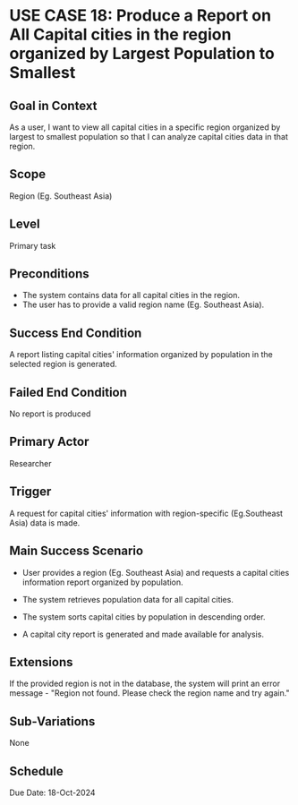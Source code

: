 # USE CASE 18: Produce a Report on All Capital cities in the region organized by Largest Population to Smallest

## Goal in Context

As a user, I want to view all capital cities in a specific region organized by largest to smallest population so that I
can analyze capital cities data in that region.

## Scope

Region (Eg. Southeast Asia)

## Level

Primary task

## Preconditions

- The system contains data for all capital cities in the region.
- The user has to provide a valid region name (Eg. Southeast Asia).

## Success End Condition

A report listing capital cities' information organized by population in the selected region is generated.

## Failed End Condition

No report is produced

## Primary Actor

Researcher

## Trigger

A request for capital cities' information with region-specific (Eg.Southeast Asia) data is made.

## Main Success Scenario

- User provides a region (Eg. Southeast Asia) and requests a capital cities information report organized by population.

- The system retrieves population data for all capital cities.

- The system sorts capital cities by population in descending order.

- A capital city report is generated and made available for analysis.

## Extensions

If the provided region is not in the database, the system will print an error message - "Region not found. Please check the region name and try again."

## Sub-Variations

None

## Schedule

Due Date: 18-Oct-2024